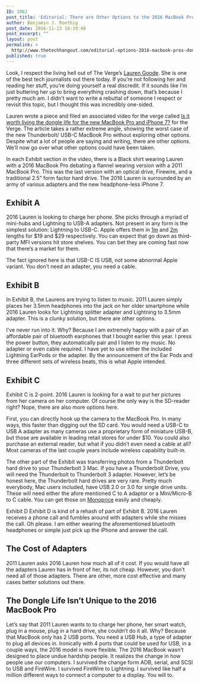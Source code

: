 ```yaml
---
ID: 1062
post_title: 'Editorial: There are Other Options to the 2016 MacBook Pro&#8217;s Dongle Life'
author: Benjamin J. Roethig
post_date: 2016-11-23 16:19:40
post_excerpt: ""
layout: post
permalink: >
  http://www.thetechhangout.com/editorial-options-2016-macbook-pros-dongle-life/
published: true
---
```

Look, I respect the living hell out of The Verge’s [Lauren Goode](https://twitter.com/LaurenGoode).  She is one of the best tech journalists out there today.  If you’re not following her and reading her stuff, you’re doing yourself a real discredit.  If it sounds like I’m just buttering her up to bring everything crashing down, that’s because I pretty much am.  I didn't want to write a rebuttal of someone I respect or revisit this topic, but I thought this was incredibly one-sided.

Lauren wrote a piece and filed an associated video for the verge called [Is it worth living the dongle life for the new MacBook Pro and iPhone 7?](http://www.theverge.com/2016/11/23/13717162/apple-dongles-headphone-jack-ports-trade-off-macbook-iphone) for the Verge.  The article takes a rather extreme angle, showing the worst case of the new Thunderbolt/ USB-C MacBook Pro without exploring other options.  Despite what a lot of people are saying and writing, there are other options.  We’ll now go over what other options could have been taken.

In each Exhibit section in the video, there is a Black shirt wearing Lauren with a 2016 MacBook Pro debating a flannel wearing version with a 2011 MacBook Pro.  This was the last version with an optical drive, Firewire, and a traditional 2.5” form factor hard drive.  The 2016 Lauren is surrounded by an army of various adapters and the new headphone-less iPhone 7.

## Exhibit A
2016 Lauren is looking to charge her phone.  She picks through a myriad of mini-hubs and Lightning to USB-A adapters.  Not present in any form is the simplest solution:  Lightning to USB-C.  Apple offers them in [1m](http://www.apple.com/shop/product/MK0X2AM/A/usb-c-to-lightning-cable-1-m) and [2m](http://www.apple.com/shop/product/MKQ42AM/A/usb-c-to-lightning-cable-2-m) lengths for $19 and $29 respectively.  You can expect that go down as third-party MFI versions hit store shelves.  You can bet they are coming fast now that there’s a market for them.

The fact ignored here is that USB-C IS USB, not some abnormal Apple variant.  You don’t need an adapter, you need a cable.

## Exhibit B
In Exhibit B, the Laurens are trying to listen to music.  2011 Lauren simply places her 3.5mm headphones into the jack on her older smartphone while 2016 Lauren looks for Lightning splitter adapter and Lightning to 3.5mm adapter.  This is a clunky solution, but there are other options.

I’ve never run into it.  Why?  Because I am extremely happy with a pair of an affordable pair of bluetooth earphones that I bought earlier this year.  I press the power button, they automatically pair and I listen to my music.  No adapter or even cable required.  I have yet to use either the included Lightning EarPods or the adapter.  By the announcement of the Ear Pods and three different sets of wireless beats, this is what Apple intended.

## Exhibit C
Exhibit C is 2-point.  2016 Lauren is looking for a wait to put her pictures from her camera on her computer.  Of course the only way is the SD-reader right?  Nope, there are also more options here.

First, you can directly hook up the camera to the MacBook Pro.  In many ways, this faster than digging out the SD card.  You would need a USB-C to USB A adapter as many cameras use a proprietary form of miniature USB-B, but those are available in leading retail stores for under $10.  You could also purchase an external reader, but what if you didn’t even need a cable at all?  Most cameras of the last couple years include wireless capability built-in.

The other part of the Exhibit was transferring photos from a Thunderbolt hard drive to your Thunderbolt 3 Mac.  If you have a Thunderbolt Drive, you will need the Thunderbolt to Thunderbolt 3 adapter.  However, let’s be honest here, the Thunderbolt hard drives are very rare.  Pretty much everybody, Mac users included, have USB 2.0 or 3.0 for single drive units.  These will need either the afore mentioned C to A adaptor or a Mini/Micro-B to C cable.  You can get those on [Monoprice](http://www.monoprice.com) easily and cheaply.

Exhibit D
Exhibit D is kind of a rehash of part of Exhibit B.  2016 Lauren receives a phone call and fumbles around with adapters while she misses the call.  Oh please.  I am either wearing the aforementioned bluetooth headphones or simple just pick up the iPhone and answer the call.

## The Cost of Adapters
2011 Lauren asks 2016 Lauren how much all of it cost.  If you would have all the adapters Lauren has in front of her, its not cheap.  However, you don’t need all of those adapters.  There are other, more cost effective and many cases better solutions out there.

## The Dongle Life Isn’t Unique to the 2016 MacBook Pro
Let’s say that 2011 Lauren wants to to charge her phone, her smart watch, plug in a mouse, plug in a hard drive, she couldn’t do it all.  Why?  Because that MacBook only has 2 USB ports.  You need a USB Hub, a type of adapter to plug all devices in.  Ironically with 4 ports that could be used for USB, in a couple ways, the 2016 model is more flexible.  The 2016 MacBook wasn’t designed to place undue hardship people.  It realizes the change in how people use our computers.  I survived the change form ADB, serial, and SCSI to USB and FireWire.  I survived FireWire to Lightning.  I survived like half a million different ways to connect a computer to a display.  You will to.
